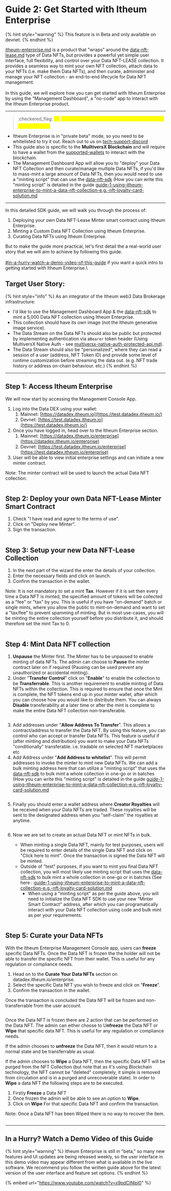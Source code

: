 # Guide 2: Get Started with Itheum Enterprise

{% hint style="warning" %}
This feature is in Beta and only available on devnet.
{% endhint %}

[itheum-enterprise.md](../../../product/itheum-enterprise.md "mention") is a product that "wraps" around the [data-nft-lease.md](../../../product/data-nft/data-nft-types/data-nft-lease.md "mention") type of Data NFTs, but provides a powerful yet simple user interface, full flexibility, and control over your Data NFT-LEASE collection. It provides a seamless way to mint your own NFT collection, attach data to your NFTs (i.e. make them Data NFTs), and then curate, administer and manage your NFT collection - an end-to-end lifecycle for Data NFT management.\
\
In this guide, we will explore how you can get started with Itheum Enterprise by using the "Management Dashboard", a "no-code" app to interact with the Itheum Enterprise product.

***

> :checkered\_flag: <mark style="color:yellow;">🏎️</mark> <mark style="color:yellow;"></mark><mark style="color:yellow;">**Ready to start? Here are a few assumptions and pre-conditions**</mark>

* Itheum Enterprise is in "private beta" mode, so you need to be whitelisted to try it out. Reach out to us on [tech-support-discord](../../../developers/tech-support-discord/ "mention")
* This guide also is specific to the **MuiltiversX Blockchain** and will require to have a wallet from the   [supported-wallets](../../supported-wallets/ "mention") to interact with the blockchain.
* The Management Dashboard App will allow you to "deploy" your Data NFT Collection and then curate/manage multiple Data NFTs, if you'd like to mass-mint a large amount of Data NFTs, then you would need to use a "minting script" that can use the [data-nft-sdk](../../../developers/software-development-kits-sdks/data-nft-sdk/ "mention") (How you can write this "minting script" is detailed in the guide [guide-1-using-itheum-enterprise-to-mint-a-data-nft-collection-e.g.-nft-loyalty-card-solution.md](../../../developers/software-development-kits-sdks/enterprise-sdk/guide-1-using-itheum-enterprise-to-mint-a-data-nft-collection-e.g.-nft-loyalty-card-solution.md "mention")

***

In this detailed SDK guide, we will walk you through the process of:

1. Deploying your own Data NFT-Lease Minter smart contract using Itheum Enterprise.
2. Minting a Custom Data NFT Collection using Itheum Enterprise.
3. Curating Data NFTs using Itheum Enterprise.

But to make the guide more practical, let's first detail the a real-world user story that we will aim to achieve by following this guide.\
\
[#in-a-hurry-watch-a-demo-video-of-this-guide](guide-2-get-started-with-itheum-enterprise.md#in-a-hurry-watch-a-demo-video-of-this-guide "mention") if you want a quick intro to getting started with Itheum Enterprise.\


## Target User Story:

{% hint style="info" %}
As an integrator of the Itheum web3 Data Brokerage infrastructure:

* I'd like to use the Management Dashboard App & the [data-nft-sdk](../../../developers/software-development-kits-sdks/data-nft-sdk/ "mention") to mint a 5,000 Data NFT collection using Itheum Enterprise.&#x20;
* This collection should have its own image (not the Itheum generative image service).&#x20;
* The Data Stream on the Data NFTs should also be public but protected by implementing authentication via a`Bearer` token header (Using MultiversX Native Auth - see [multiversx-native-auth-protected-api.md](../../data-streams-guides/multiversx-native-auth-protected-api.md "mention")).&#x20;
* The Data Stream should also be "personalized", where they can read a session of a user (address, NFT Token ID) and provide some level of runtime customization before streaming the data out. (e.g. NFT trade history or address on-chain behaviour. etc.)
{% endhint %}

***

## Step 1: Access Itheum Enterprise

We will now start by accessing the Management Console App.

1. Log into the Data DEX using your wallet:
   1. Mainnet: [https://datadex.itheum.io](https://test.datadex.itheum.io/)
   2. Devnet: [https://test.datadex.itheum.io](https://test.datadex.itheum.io/)
2. Once you have logged in, head over to the Itheum Enterprise section.
   1. Mainnet:  [https://datadex.itheum.io/enterprise](https://datadex.itheum.io/enterprise)
   2. Devnet: [https://test.datadex.itheum.io/enterprise](https://test.datadex.itheum.io/enterprise)
3. User will be able to view initial enterprise settings and can initiate a new minter contract.

Note: The minter contract will be used to launch the actual Data NFT collection.

<figure><img src="../../../.gitbook/assets/image (127).png" alt=""><figcaption></figcaption></figure>

## Step 2: Deploy your own Data NFT-Lease Minter Smart Contract

1. Check "I have read and agree to the terms of use".
2. Click on "Deploy new Minter".
3. Sign the transaction.

<figure><img src="../../../.gitbook/assets/image (126).png" alt=""><figcaption></figcaption></figure>

## Step 3: Setup your new Data NFT-Lease Collection

1. In the next part of the wizard the enter the details of your collection.
2. Enter the necessary fields and click on launch.&#x20;
3. Confirm the transaction in the wallet.

Note: It is not mandatory to set a mint **Tax**. However if it is set then every time a Data NFT is minted, the specified amount of tokens will be collected as a "fee" or "tax" by you. This is useful if you have "on-demand" batch or single mints, where you allow the public to mint-on-demand and want to set a "tax/fee" to prevent spamming of minting. But in most use-cases, you will be minting the entire collection yourself before you distribute it, and should therefore set the mint Tax to 0.

<figure><img src="../../../.gitbook/assets/image (128).png" alt=""><figcaption></figcaption></figure>

## Step 4: Mint Data NFT collection

1. **Unpause** the Minter first. The Minter has to be unpaused to enable minting of data NFTs. The admin can choose to **Pause** the minter contract later on if required (Pausing can be used prevent any unauthorized or accidental minting).
2. Under "**Transfer Control**" click on "**Enable**" to enable the collection to be **Transferrable**. This is another requirement to enable minting of Data NFTs within the collection. This is required to ensure that once the Mint is complete, the NFT tokens end up in your minter wallet, after which you can choose how you would like to distribute them. You can always **Disable** transferability at a later time or after the mint is complete to make the entire Data NFT collection non-transferable.

<figure><img src="../../../.gitbook/assets/image (129).png" alt=""><figcaption></figcaption></figure>

3. Add addresses under "**Allow Address To Transfer**". This allows a contract/address to transfer the Data NFT. By using this feature, you can control who can accept or transfer Data NFTs. This feature is useful if  (after minting and distribution) you want to make your Data NFTs "conditionally" transferable. i.e. tradable on selected NFT marketplaces etc
4. Add Address under "**Add Address to whitelist**". This will permit addresses to invoke the minter to mint new Data NFTs. We can add a bulk minting address here that can utilize a "minting script" that uses the [data-nft-sdk](../../../developers/software-development-kits-sdks/data-nft-sdk/ "mention") to bulk mint a whole collection in one-go or in batches (How you can write this "minting script" is detailed in the guide [guide-1-using-itheum-enterprise-to-mint-a-data-nft-collection-e.g.-nft-loyalty-card-solution.md](../../../developers/software-development-kits-sdks/enterprise-sdk/guide-1-using-itheum-enterprise-to-mint-a-data-nft-collection-e.g.-nft-loyalty-card-solution.md "mention")

<figure><img src="../../../.gitbook/assets/image (131).png" alt=""><figcaption></figcaption></figure>

5. Finally you should enter a wallet address where **Creator Royalties** will be received when your Data NFTs are traded. These royalties will be sent to the designated address when you "self-claim" the royalties at anytime.

<figure><img src="../../../.gitbook/assets/image (132).png" alt=""><figcaption></figcaption></figure>

6.  Now we are set to create an actual Data NFT or mint NFTs in bulk.

    * When minting a single Data NFT, mainly for test purposes, users will be required to enter details of the single Data NFT and click on "Click here to mint". Once the transaction is signed the Data NFT will be minted.
    * Outside of "test" purposes, if you want to mint you final Data NFT collection, you will most likely use minting script that uses the [data-nft-sdk](../../../developers/software-development-kits-sdks/data-nft-sdk/ "mention") to bulk mint a whole collection in one-go or in batches (See here : [guide-1-using-itheum-enterprise-to-mint-a-data-nft-collection-e.g.-nft-loyalty-card-solution.md](../../../developers/software-development-kits-sdks/enterprise-sdk/guide-1-using-itheum-enterprise-to-mint-a-data-nft-collection-e.g.-nft-loyalty-card-solution.md "mention")
      * When using a "minting script" as per the guide above, you will need to initialize the Data NFT SDK to use your new "Minter Smart Contract" address, after which you can programatically interact with your Data NFT collection using code and bulk mint as per your requirements.



    <figure><img src="../../../.gitbook/assets/image (133).png" alt=""><figcaption></figcaption></figure>

## Step 5: Curate your Data NFTs

With the Itheum Enterprise Management Console app, users can **freeze** specific Data NFTs. Once the Data NFT is frozen the the holder will not be able to transfer the specific NFT from their wallet. This is useful for any regulation or compliance needs.

1. Head on to the **Curate Your Data NFTs** section on datadex.itheum.io/enterprise.
2. Select the specific Data NFT you wish to freeze and click on "**Freeze**".
3. Confirm the transaction in the wallet.

Once the transaction is concluded the Data NFT will be frozen and non-transferrable from the user account.

<figure><img src="../../../.gitbook/assets/image (134).png" alt=""><figcaption></figcaption></figure>

Once the Data NFT is frozen there are 2 action that can be performed on the Data NFT. The admin can either choose to U**nfreeze** the Data NFT or **Wipe** that specific data NFT. This is useful for any regulation or compliance needs.

If the admin chooses to **unfreeze** the Data NFT, then it would return to a normal state and be transferrable as usual.

If the admin chooses to **Wipe** a Data NFT, then the specific Data NFT will be purged from the NFT Collection (but note that as it's using Blockchain technology, the NFT cannot be "deleted" completely, it simple is removed from circulation and is in a purged and unrecoverable state). In order to **Wipe** a data NFT the following steps are to be executed.

1. Firstly **Freeze** a Data NFT
2. Once frozen the admin will be able to see an option to **Wipe**.
3. Click on **Wipe** For that specific Data NFT and confirm the transaction.

Note: Once a Data NFT has been Wiped there is no way to recover the item.&#x20;

<figure><img src="../../../.gitbook/assets/image (135).png" alt=""><figcaption></figcaption></figure>

***

## In a Hurry? Watch a Demo Video of this Guide

{% hint style="warning" %}
Itheum Enterprise is still in "beta," so many new features and UI updates are being released weekly, so the user interface in this demo video may appear different from what is available in the live software. We recommend you follow the written guide above for the latest version of the user interface and feature set options.
{% endhint %}

{% embed url="https://www.youtube.com/watch?v=x9pdCjNlpl0" %}





